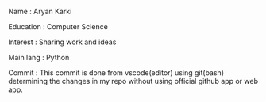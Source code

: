  

 Name : Aryan Karki
 
 Education : Computer Science
 
 Interest : Sharing work and ideas
 
 Main lang : Python 

 Commit : This commit is done from vscode(editor) using git(bash) determining the changes in my repo without using official github app or web app.
